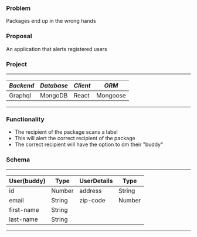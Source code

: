 ### Problem

Packages end up in the wrong hands

### Proposal

An application that alerts registered users

### Project

---

<space><space>

| _Backend_ | _Database_ | _Client_ | _ORM_    |
| --------- | ---------- | -------- | -------- |
| Graphql   | MongoDB    | React    | Mongoose |

---

### Functionality

- The recipient of the package scans a label
- This will alert the correct recipient of the package
- The correct recipient will have the option to dm their "buddy"

### Schema

---

<space><space>

| User(buddy) | Type   | UserDetails | Type   |
| ----------- | ------ | ----------- | ------ |
| id          | Number | address     | String |
| email       | String | zip-code    | Number |
| first-name  | String |
| last-name   | String |

---
